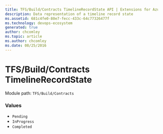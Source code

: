 ```yaml
---
title: TFS/Build/Contracts TimelineRecordState API | Extensions for Azure DevOps Services
description: Data representation of a timeline record state
ms.assetid: 681c4fe0-80e7-fecc-433c-64c77326477f
ms.technology: devops-ecosystem
generated: true
author: chcomley
ms.topic: article
ms.author: chcomley
ms.date: 08/25/2016
---
```


# TFS/Build/Contracts TimelineRecordState

Module path: `TFS/Build/Contracts`

### Values

* `Pending`
* `InProgress`
* `Completed`
